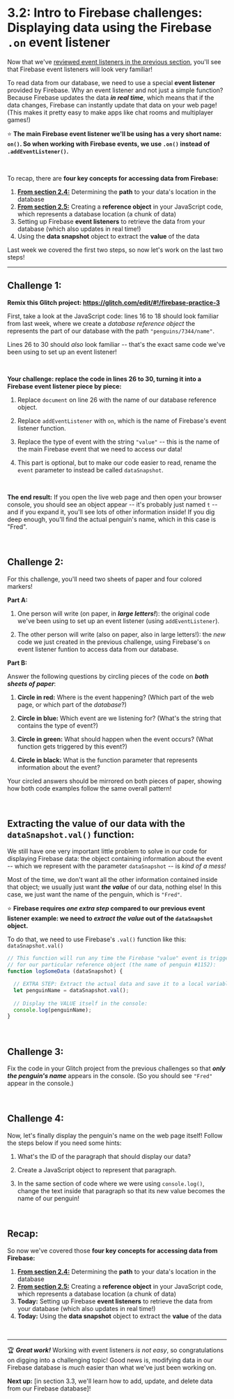 # 3.2: Intro to Firebase challenges: Displaying data using the Firebase `.on` event listener

Now that we've [reviewed event listeners in the previous section](https://github.com/LearnTeachCode/intro-javascript-class/blob/may-2018-int/week-3/3-1-event-listeners-review.md), you'll see that Firebase event listeners will look very familiar!

To read data from our database, we need to use a special **event listener** provided by Firebase. Why an event listener and not just a simple function? Because Firebase updates the data ***in real time***, which means that if the data changes, Firebase can instantly update that data on your web page! (This makes it pretty easy to make apps like chat rooms and multiplayer games!)

:star: **The main Firebase event listener we'll be using has a very short name: `on()`. So when working with Firebase events, we use `.on()` instead of `.addEventListener()`.**

<br/>

To recap, there are **four key concepts for accessing data from Firebase:**

  1. [**From section 2.4:**](https://github.com/LearnTeachCode/intro-javascript-class/blob/may-2018-int/week-2/2-4-firebase-paths.md) Determining the **path** to your data's location in the database
  2. [**From section 2.5:**](https://github.com/LearnTeachCode/intro-javascript-class/blob/may-2018-int/week-2/2-5-firebase-reference-objects.md) Creating a **reference object** in your JavaScript code, which represents a database location (a chunk of data)
  3. Setting up Firebase **event listeners** to retrieve the data from your database (which also updates in real time!)
  4. Using the **data snapshot** object to extract the **value** of the data

Last week we covered the first two steps, so now let's work on the last two steps!

<hr/>

## Challenge 1:

**Remix this Glitch project: https://glitch.com/edit/#!/firebase-practice-3**

First, take a look at the JavaScript code: lines 16 to 18 should look familiar from last week, where we create a *database reference object* the represents the part of our database with the path `"penguins/7344/name"`.

Lines 26 to 30 should *also* look familiar -- that's the exact same code we've been using to set up an event listener!

<br/>

**Your challenge: replace the code in lines 26 to 30, turning it into a Firebase event listener piece by piece:**

  1. Replace `document` on line 26 with the name of our database reference object.
  
  2. Replace `addEventListener` with `on`, which is the name of Firebase's event listener function.
  
  3. Replace the type of event with the string `"value"` -- this is the name of the main Firebase event that we need to access our data!
  
  4. This part is optional, but to make our code easier to read, rename the `event` parameter to instead be called `dataSnapshot`.

<br/>

**The end result:** If you open the live web page and then open your browser console, you should see an object appear -- it's probably just named `t` -- and if you expand it, you'll see lots of other information inside! If you dig deep enough, you'll find the actual penguin's name, which in this case is "Fred".

<br/>

## Challenge 2:

For this challenge, you'll need two sheets of paper and four colored markers!

**Part A:**

  1. One person will write (on paper, in ***large letters!***): the original code we've been using to set up an event listener (using `addEventListener`).
  
  2. The other person will write (also on paper, also in large letters!): the *new* code we just created in the previous challenge, using Firebase's `on` event listener funtion to access data from our database.
  
**Part B:**

Answer the following questions by circling pieces of the code on ***both sheets of paper***:

  1. **Circle in red:** Where is the event happening? (Which part of the web page, or which part of the *database*?)
  
  2. **Circle in blue:** Which event are we listening for? (What's the string that contains the type of event?)
  
  3. **Circle in green:** What should happen when the event occurs? (What function gets triggered by this event?)
  
  4. **Circle in black:** What is the function parameter that represents information about the event?

Your circled answers should be mirrored on both pieces of paper, showing how both code examples follow the same overall pattern!

<br/>

## Extracting the value of our data with the `dataSnapshot.val()` function:

We still have one very important little problem to solve in our code for displaying Firebase data: the object containing information about the event -- which we represent with the parameter `dataSnapshot` -- is *kind of a mess!*

Most of the time, we don't want all the other information contained inside that object; we usually just want ***the value*** of our data, nothing else! In this case, we just want the name of the penguin, which is `"Fred"`.

:star: **Firebase requires *one extra step* compared to our previous event listener example: we need to *extract the value* out of the `dataSnapshot` object.**

To do that, we need to use Firebase's `.val()` function like this: `dataSnapshot.val()`

```javascript
// This function will run any time the Firebase "value" event is triggered
// for our particular reference object (the name of penguin #1152):
function logSomeData (dataSnapshot) {

  // EXTRA STEP: Extract the actual data and save it to a local variable
  let penguinName = dataSnapshot.val();
  
  // Display the VALUE itself in the console:
  console.log(penguinName);
}
```

<br/>

## Challenge 3: 

Fix the code in your Glitch project from the previous challenges so that ***only the penguin's name*** appears in the console. (So you should see `"Fred"` appear in the console.)

<br/>

## Challenge 4: 

Now, let's finally display the penguin's name on the web page itself! Follow the steps below if you need some hints:

  1. What's the ID of the paragraph that should display our data?
  
  2. Create a JavaScript object to represent that paragraph.
  
  3. In the same section of code where we were using `console.log()`, change the text inside that paragraph so that its new value becomes the name of our penguin!

<br/>

## Recap:

So now we've covered those **four key concepts for accessing data from Firebase:**

  1. [**From section 2.4:**](https://github.com/LearnTeachCode/intro-javascript-class/blob/may-2018-int/week-2/2-4-firebase-paths.md) Determining the **path** to your data's location in the database
  2. [**From section 2.5:**](https://github.com/LearnTeachCode/intro-javascript-class/blob/may-2018-int/week-2/2-5-firebase-reference-objects.md) Creating a **reference object** in your JavaScript code, which represents a database location (a chunk of data)
  3. **Today:** Setting up Firebase **event listeners** to retrieve the data from your database (which also updates in real time!)
  4. **Today:** Using the **data snapshot** object to extract the **value** of the data

<br/>

<hr/>

:trophy: ***Great work!*** Working with event listeners *is not easy*, so congratulations on digging into a challenging topic! Good news is, modifying data in our Firebase database is *much* easier than what we've just been working on.

**Next up:** [in section 3.3, we'll learn how to add, update, and delete data from our Firebase database]!

